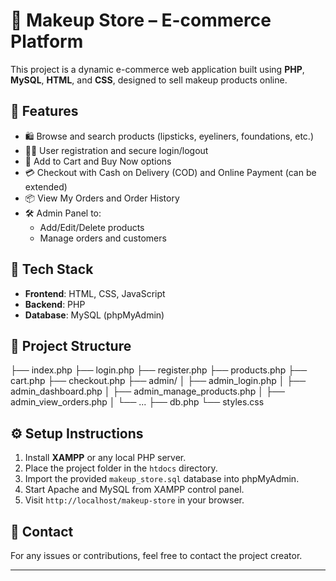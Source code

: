 # 💄 Makeup Store – E-commerce Platform

This project is a dynamic e-commerce web application built using **PHP**, **MySQL**, **HTML**, and **CSS**, designed to sell makeup products online.

## 📌 Features

- 🛍️ Browse and search products (lipsticks, eyeliners, foundations, etc.)
- 👩‍💻 User registration and secure login/logout
- 🛒 Add to Cart and Buy Now options
- 💳 Checkout with Cash on Delivery (COD) and Online Payment (can be extended)
- 📦 View My Orders and Order History
- 🛠️ Admin Panel to:
  - Add/Edit/Delete products
  - Manage orders and customers

## 🧰 Tech Stack

- **Frontend**: HTML, CSS, JavaScript
- **Backend**: PHP
- **Database**: MySQL (phpMyAdmin)

## 📂 Project Structure

├── index.php
├── login.php
├── register.php
├── products.php
├── cart.php
├── checkout.php
├── admin/
│ ├── admin_login.php
│ ├── admin_dashboard.php
│ ├── admin_manage_products.php
│ ├── admin_view_orders.php
│ └── ...
├── db.php
└── styles.css

## ⚙️ Setup Instructions

1. Install **XAMPP** or any local PHP server.
2. Place the project folder in the `htdocs` directory.
3. Import the provided `makeup_store.sql` database into phpMyAdmin.
4. Start Apache and MySQL from XAMPP control panel.
5. Visit `http://localhost/makeup-store` in your browser.

## 📧 Contact

For any issues or contributions, feel free to contact the project creator.

---
